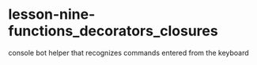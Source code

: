 # lesson-nine-functions_decorators_closures
 console bot helper that recognizes commands entered from the keyboard
